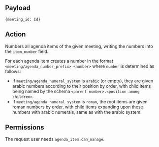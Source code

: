 ## Payload
```
{meeting_id: Id}
```

## Action
Numbers all agenda items of the given meeting, writing the numbers into the `item_number` field.

For each agenda item creates a number in the format `<meeting/agenda_number_prefix> <number>` where `number` is determined as follows:
- If `meeting/agenda_numeral_system` is `arabic` (or empty), they are given arabic numbers according to their position by order, with child items being named by the schema `<parent number>.<position among children>`.
- If `meeting/agenda_numeral_system` is `roman`, the root items are given roman numbers by order, with child items expanding upon these numbers with arabic numerals, same as with the arabic system.

## Permissions
The request user needs `agenda_item.can_manage`.
